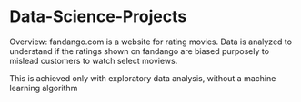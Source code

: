 # Data-Science-Projects
Overview: fandango.com is a website for rating movies. Data is analyzed to understand if the ratings shown on fandango are biased purposely to mislead customers to watch select moviews.

This is achieved only with exploratory data analysis, without a machine learning algorithm

